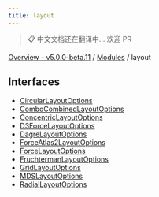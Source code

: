 ```yaml
---
title: layout
---
```


> 📋 中文文档还在翻译中... 欢迎 PR

[Overview - v5.0.0-beta.11](../README.zh.md) / [Modules](../modules.zh.md) / layout

## Interfaces

- [CircularLayoutOptions](../interfaces/layout/CircularLayoutOptions.zh.md)
- [ComboCombinedLayoutOptions](../interfaces/layout/ComboCombinedLayoutOptions.zh.md)
- [ConcentricLayoutOptions](../interfaces/layout/ConcentricLayoutOptions.zh.md)
- [D3ForceLayoutOptions](../interfaces/layout/D3ForceLayoutOptions.zh.md)
- [DagreLayoutOptions](../interfaces/layout/DagreLayoutOptions.zh.md)
- [ForceAtlas2LayoutOptions](../interfaces/layout/ForceAtlas2LayoutOptions.zh.md)
- [ForceLayoutOptions](../interfaces/layout/ForceLayoutOptions.zh.md)
- [FruchtermanLayoutOptions](../interfaces/layout/FruchtermanLayoutOptions.zh.md)
- [GridLayoutOptions](../interfaces/layout/GridLayoutOptions.zh.md)
- [MDSLayoutOptions](../interfaces/layout/MDSLayoutOptions.zh.md)
- [RadialLayoutOptions](../interfaces/layout/RadialLayoutOptions.zh.md)
